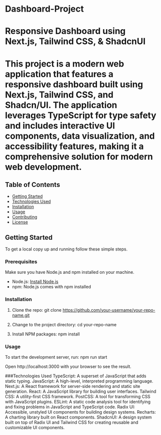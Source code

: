 # Dashboard-Project

# Responsive Dashboard using Next.js, Tailwind CSS, & ShadcnUI

# This project is a modern web application that features a responsive dashboard built using Next.js, Tailwind CSS, and Shadcn/UI. The application leverages TypeScript for type safety and includes interactive UI components, data visualization, and accessibility features, making it a comprehensive solution for modern web development.

## Table of Contents
- [Getting Started](#getting-started)
- [Technologies Used](#technologies-used)
- [Installation](#installation)
- [Usage](#usage)
- [Contributing](#contributing)
- [License](#license)

## Getting Started

To get a local copy up and running follow these simple steps.

### Prerequisites

Make sure you have Node.js and npm installed on your machine.

- Node.js: [Install Node.js](https://nodejs.org/)
- npm: Node.js comes with npm installed

### Installation

1. Clone the repo:
   git clone https://github.com/your-username/your-repo-name.git

2. Change to the project directory:
   cd your-repo-name
   
4. Install NPM packages:
   npm install

### Usage
To start the development server, run:
npm run start

Open http://localhost:3000 with your browser to see the result.

###Technologies Used
TypeScript: A superset of JavaScript that adds static typing.
JavaScript: A high-level, interpreted programming language.
Next.js: A React framework for server-side rendering and static site generation.
React: A JavaScript library for building user interfaces.
Tailwind CSS: A utility-first CSS framework.
PostCSS: A tool for transforming CSS with JavaScript plugins.
ESLint: A static code analysis tool for identifying and fixing problems in JavaScript and TypeScript code.
Radix UI: Accessible, unstyled UI components for building design systems.
Recharts: A charting library built on React components.
ShadcnUI: A design system built on top of Radix UI and Tailwind CSS for creating reusable and customizable UI components.
